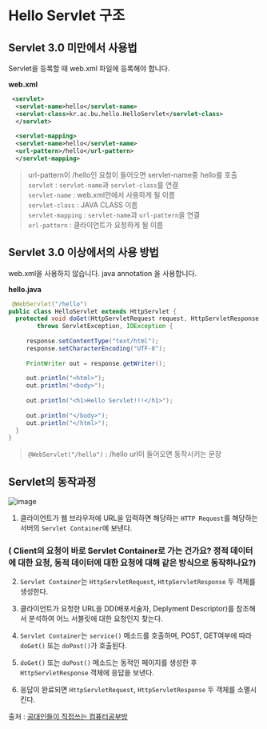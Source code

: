 # Hello Servlet 구조

## Servlet 3.0 미만에서 사용법
Servlet을 등록할 때 web.xml 파일에 등록해야 합니다.

 **web.xml**
```xml
 <servlet>
  <servlet-name>hello</servlet-name>
  <servlet-class>kr.ac.bu.hello.HelloServlet</servlet-class>
  </servlet>
  
  <servlet-mapping>
  <servlet-name>hello</servlet-name>
  <url-pattern>/hello</url-pattern>
  </servlet-mapping>
  ```
  >url-pattern이 /hello인 요청이 들어오면 servlet-name중 hello를 호출<br>
  >`servlet` : `servlet-name`과 `servlet-class`를 연결<br>
  >`servlet-name` : web.xml안에서 사용하게 될 이름<br>
  >`servlet-class` : JAVA CLASS 이름<br>
  >`servlet-mapping` : `servlet-name`과 `url-pattern`을 연결<br>
  >`url-pattern` : 클라이언트가 요청하게 될 이름<br>

## Servlet 3.0 이상에서의 사용 방법
web.xml을 사용하지 않습니다.
java annotation 을 사용합니다.

**hello.java**
 ```java
  @WebServlet("/hello")
public class HelloServlet extends HttpServlet {
   protected void doGet(HttpServletRequest request, HttpServletResponse response)
         throws ServletException, IOException {
         
      response.setContentType("text/html");
      response.setCharacterEncoding("UTF-8");
      
      PrintWriter out = response.getWriter();
      
      out.println("<html>");
      out.println("<body>");
      
      out.println("<h1>Hello Servlet!!!</h1>");
      
      out.println("</body>");
      out.println("</html>");
   }
}
```

>`@WebServlet("/hello")` : /hello url이 들어오면 동작시키는 문장

## Servlet의 동작과정
![image](https://t1.daumcdn.net/cfile/tistory/225EC444558575B81A)

1. 클라이언트가 웹 브라우저에 URL을 입력하면 해당하는 `HTTP Request`를 해당하는 서버의 `Servlet Container`에 보낸다.

### ( Client의 요청이 바로 Servlet Container로 가는 건가요? 정적 데이터에 대한 요청, 동적 데이터에 대한 요청에 대해 같은 방식으로 동작하나요?)

2. `Servlet Container`는 `HttpServletRequest`, `HttpServletResponse` 두 객체를 생성한다.

3. 클라이언트가 요청한 URL을 DD(배포서술자, Deplyment Descriptor)를 참조해서 분석하여 어느 서블릿에 대한 요청인지 찾는다.

4. `Servlet Container`는 `service()` 메소드를 호출하며, POST, GET여부에 따라 `doGet()` 또는 `doPost()`가 호출된다.

5. `doGet()` 또는 `doPost()` 메소드는 동적인 페이지를 생성한 후 `HttpServletResponse` 객체에 응답을 보낸다.

6. 응답이 완료되면 `HttpServletRequest`, `HttpServletResponse` 두 객체를 소멸시킨다.



출처 : [공대인들이 직접쓰는 컴퓨터공부방](https://hackersstudy.tistory.com/72)


